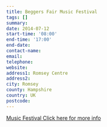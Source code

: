 ```yaml
---
title: Beggers Fair Music Festival
tags: []
summary: 
date: 2014-07-12
start-time: '08:00'
end-time: '17:00'
end-date: 
contact-name: 
email: 
telephone: 
website: 
address1: Romsey Centre
address2: 
city: Romsey
county: Hampshire
country: UK
postcode: 
---
```

[Music Festival Click here for more info](http://www.beggars-fair.org.uk/site/)


